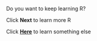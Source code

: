 Do you want to keep learning R? 


Click **Next** to learn more R


Click [**Here**](https://uclapsych.qualtrics.com/jfe/form/SV_24zyJv5sB10fdxI) to learn something else 

